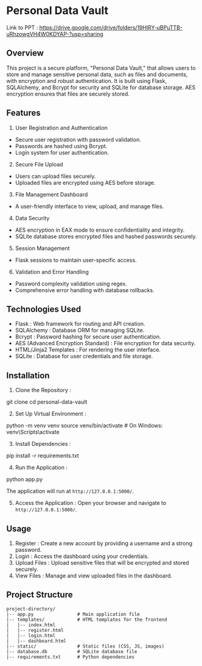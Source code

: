 # Personal Data Vault
Link to PPT : https://drive.google.com/drive/folders/19HlRY-uBPuTTB-uRhzowgVH4W0KDYAP-?usp=sharing
## Overview
This project is a secure platform, "Personal Data Vault," that allows users to store and manage sensitive personal data, such as files and documents, with encryption and robust authentication. It is built using Flask, SQLAlchemy, and Bcrypt for security and SQLite for database storage. AES encryption ensures that files are securely stored.



##  Features 

1.  User Registration and Authentication 
   - Secure user registration with password validation.
   - Passwords are hashed using Bcrypt.
   - Login system for user authentication.

2.  Secure File Upload 
   - Users can upload files securely.
   - Uploaded files are encrypted using AES before storage.

3.  File Management Dashboard 
   - A user-friendly interface to view, upload, and manage files.

4.  Data Security 
   - AES encryption in EAX mode to ensure confidentiality and integrity.
   - SQLite database stores encrypted files and hashed passwords securely.

5.  Session Management 
   - Flask sessions to maintain user-specific access.

6.  Validation and Error Handling 
   - Password complexity validation using regex.
   - Comprehensive error handling with database rollbacks.



##  Technologies Used 
-  Flask : Web framework for routing and API creation.
-  SQLAlchemy : Database ORM for managing SQLite.
-  Bcrypt : Password hashing for secure user authentication.
-  AES (Advanced Encryption Standard) : File encryption for data security.
-  HTML/Jinja2 Templates : For rendering the user interface.
-  SQLite : Database for user credentials and file storage.


##  Installation 

1.  Clone the Repository :
      
   git clone <repository-url>
   cd personal-data-vault
    

2.  Set Up Virtual Environment :
      
   python -m venv venv
   source venv/bin/activate  # On Windows: venv\Scripts\activate
    

3.  Install Dependencies :
      
   pip install -r requirements.txt
    

4.  Run the Application :
      
   python app.py
    
   The application will run at `http://127.0.0.1:5000/`.

5.  Access the Application :
   Open your browser and navigate to `http://127.0.0.1:5000/`.


##  Usage 

1.  Register : Create a new account by providing a username and a strong password.
2.  Login : Access the dashboard using your credentials.
3.  Upload Files : Upload sensitive files that will be encrypted and stored securely.
4.  View Files : Manage and view uploaded files in the dashboard.


##  Project Structure 
```
project-directory/
|-- app.py                # Main application file
|-- templates/            # HTML templates for the frontend
|   |-- index.html
|   |-- register.html
|   |-- login.html
|   |-- dashboard.html
|-- static/               # Static files (CSS, JS, images)
|-- database.db           # SQLite database file
|-- requirements.txt      # Python dependencies
```
